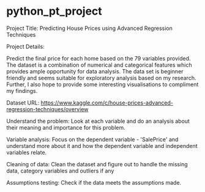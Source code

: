 # python_pt_project
Project Title: Predicting House Prices using Advanced Regression Techniques

Project Details: 

Predict the final price for each home based on the 79 variables provided.
The dataset is a combination of numerical and categorical features which provides ample opportunity for data analysis. 
The data set is beginner friendly and seems suitable for exploratory analysis based on my research. 
Further, I also hope to provide some interesting visualisations to compliment my findings.

Dataset URL: https://www.kaggle.com/c/house-prices-advanced-regression-techniques/overview

Understand the problem: Look at each variable and do an analysis about their meaning and importance for this problem.

Variable analysis: Focus on the dependent variable - 'SalePrice' and understand more about it and how the dependent variable and independent variables relate.

Cleaning of data: Clean the dataset and figure out to handle the missing data, category variables and outliers if any

Assumptions testing: Check if the data meets the assumptions made.
